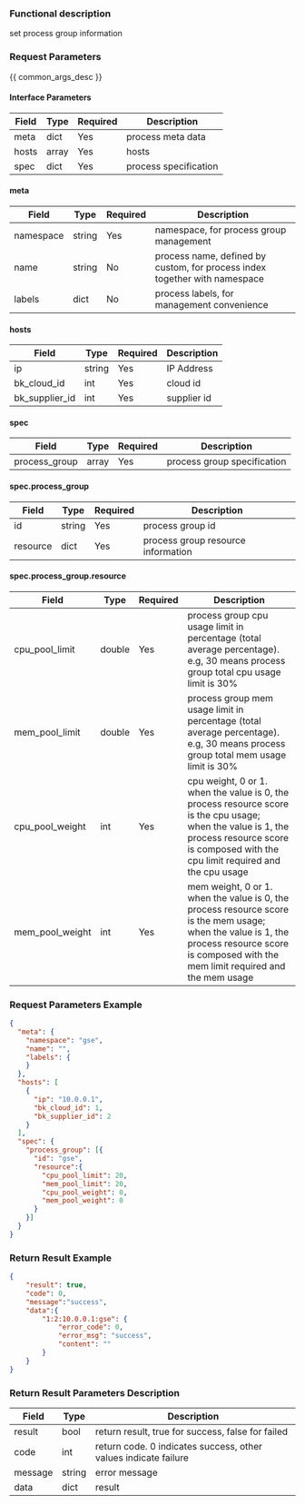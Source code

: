 ### Functional description

set process group information

### Request Parameters

{{ common_args_desc }}

#### Interface Parameters

| Field      |  Type      | Required   |  Description      |
|-----------|------------|--------|------------|
| meta | dict | Yes | process meta data|
| hosts | array | Yes | hosts |
| spec | dict | Yes | process specification |

#### meta

| Field      |  Type      | Required   |  Description      |
|-----------|------------|--------|------------|
| namespace | string | Yes | namespace, for process group management |
| name | string | No | process name, defined by custom, for process index together with namespace |
| labels | dict | No | process labels, for management convenience |

#### hosts

| Field      |  Type      | Required   |  Description      |
|-----------|------------|--------|------------|
| ip | string | Yes | IP Address |
| bk_cloud_id | int | Yes | cloud id |
| bk_supplier_id | int | Yes | supplier id |

#### spec

| Field      |  Type      | Required   |  Description      |
|-----------|------------|--------|------------|
| process_group | array | Yes | process group specification |

#### spec.process_group

| Field      |  Type      | Required   |  Description      |
|-----------|------------|--------|------------|
| id | string | Yes | process group id |
| resource | dict | Yes | process group resource information |

#### spec.process_group.resource

| Field      |  Type      | Required   |  Description      |
|-----------|------------|--------|------------|
| cpu_pool_limit | double | Yes | process group cpu usage limit in percentage (total average percentage). e.g, 30 means process group total cpu usage limit is 30% |
| mem_pool_limit | double | Yes | process group mem usage limit in percentage (total average percentage). e.g, 30 means process group total mem usage limit is 30% |
| cpu_pool_weight | int | Yes | cpu weight, 0 or 1. <br>when the value is 0, the process resource score is the cpu usage; <br>when the value is 1, the process resource score is composed with the cpu limit required and the cpu usage |
| mem_pool_weight | int | Yes | mem weight, 0 or 1. <br>when the value is 0, the process resource score is the mem usage; <br>when the value is 1, the process resource score is composed with the mem limit required and the mem usage |

### Request Parameters Example

``` json
{
  "meta": {
	"namespace": "gse",
    "name": "",
    "labels": {
    }
  },
  "hosts": [
    {
      "ip": "10.0.0.1",
      "bk_cloud_id": 1,
      "bk_supplier_id": 2
    }
  ],
  "spec": {
	"process_group": [{
      "id": "gse",
      "resource":{
        "cpu_pool_limit": 20,
        "mem_pool_limit": 20,
        "cpu_pool_weight": 0,
        "mem_pool_weight": 0
      }
    }]
  }
}
```

### Return Result Example

```json
{
    "result": true,
    "code": 0,
    "message":"success",
    "data":{
		"1:2:10.0.0.1:gse": {
			"error_code": 0,
			"error_msg": "success",
			"content": ""
		}
    }
}
```

### Return Result Parameters Description

| Field      | Type      | Description      |
|-----------|-----------|-----------|
|result| bool | return result, true for success, false for failed |
|code|int| return code. 0 indicates success, other values indicate failure  |
|message|string| error message |
|data| dict| result |